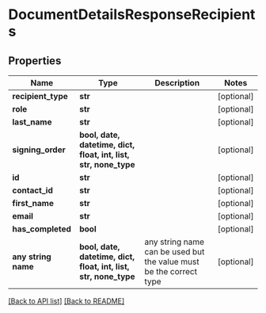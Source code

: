 # DocumentDetailsResponseRecipients


## Properties
Name | Type | Description | Notes
------------ | ------------- | ------------- | -------------
**recipient_type** | **str** |  | [optional] 
**role** | **str** |  | [optional] 
**last_name** | **str** |  | [optional] 
**signing_order** | **bool, date, datetime, dict, float, int, list, str, none_type** |  | [optional] 
**id** | **str** |  | [optional] 
**contact_id** | **str** |  | [optional] 
**first_name** | **str** |  | [optional] 
**email** | **str** |  | [optional] 
**has_completed** | **bool** |  | [optional] 
**any string name** | **bool, date, datetime, dict, float, int, list, str, none_type** | any string name can be used but the value must be the correct type | [optional]

[[Back to API list]](../README.md#documentation-for-api-endpoints) [[Back to README]](../README.md)


